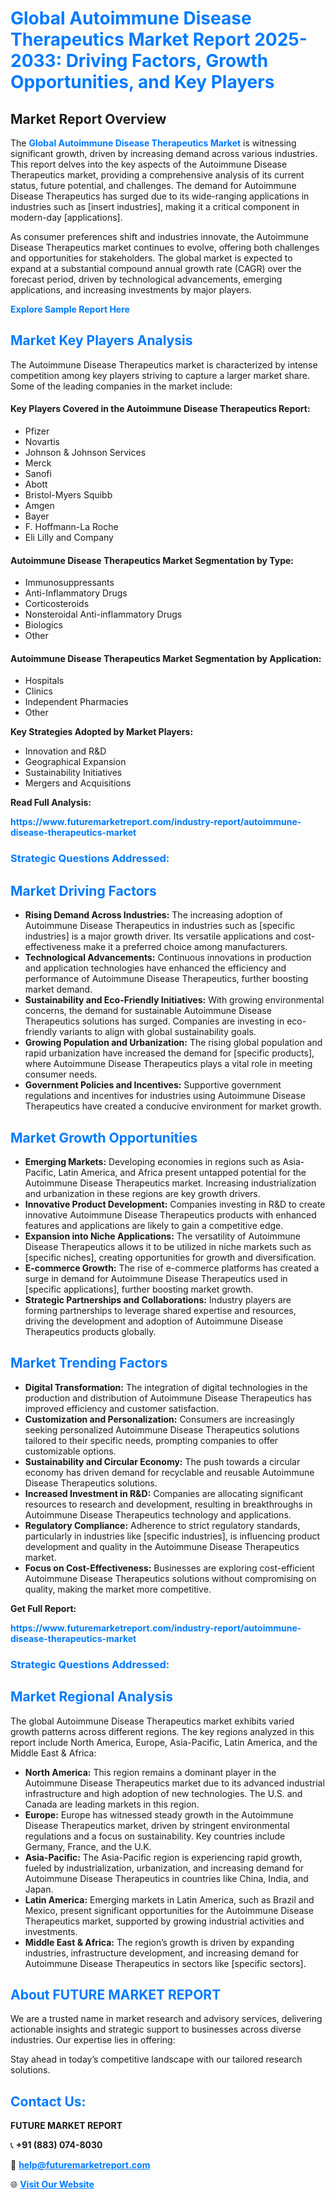 <h1 style="color: #007BFF;">Global Autoimmune Disease Therapeutics Market Report 2025-2033: Driving Factors, Growth Opportunities, and Key Players</h1>

<section id="overview">
<h2>Market Report Overview</h2>
<p>The <a href="https://www.futuremarketreport.com/industry-report/autoimmune-disease-therapeutics-market" style="color: #007BFF; text-decoration: none;"><strong>Global Autoimmune Disease Therapeutics Market</strong></a> is witnessing significant growth, driven by increasing demand across various industries. This report delves into the key aspects of the Autoimmune Disease Therapeutics market, providing a comprehensive analysis of its current status, future potential, and challenges. The demand for Autoimmune Disease Therapeutics has surged due to its wide-ranging applications in industries such as [insert industries], making it a critical component in modern-day [applications].</p>
<p>As consumer preferences shift and industries innovate, the Autoimmune Disease Therapeutics market continues to evolve, offering both challenges and opportunities for stakeholders. The global market is expected to expand at a substantial compound annual growth rate (CAGR) over the forecast period, driven by technological advancements, emerging applications, and increasing investments by major players.</p>
</section>

<section id="overview">
<p><a href="https://www.futuremarketreport.com/request-sample/reportId=106425" style="color: #007BFF; text-decoration: none;"><strong>Explore Sample Report Here</strong></a></p>
</section>

<section id="key-players">
<h2 style="color: #007BFF;">Market Key Players Analysis</h2>
<p>The Autoimmune Disease Therapeutics market is characterized by intense competition among key players striving to capture a larger market share. Some of the leading companies in the market include:</p>
<h4>Key Players Covered in the Autoimmune Disease Therapeutics Report:</h4>
<ul><li>Pfizer</li><li>Novartis</li><li>Johnson &amp; Johnson Services</li><li>Merck</li><li>Sanofi</li><li>Abott</li><li>Bristol-Myers Squibb</li><li>Amgen</li><li>Bayer</li><li>F. Hoffmann-La Roche</li><li>Eli Lilly and Company</li></ul>
<h4>Autoimmune Disease Therapeutics Market Segmentation by Type:</h4>
<ul><li>Immunosuppressants</li><li>Anti-Inflammatory Drugs</li><li>Corticosteroids</li><li>Nonsteroidal Anti-inflammatory Drugs</li><li>Biologics</li><li>Other</li></ul>

<h4>Autoimmune Disease Therapeutics Market Segmentation by Application:</h4>
<ul><li>Hospitals</li><li>Clinics</li><li>Independent Pharmacies</li><li>Other</li></ul>
<p><strong>Key Strategies Adopted by Market Players:</strong></p>
<ul>
<li>Innovation and R&D</li>
<li>Geographical Expansion</li>
<li>Sustainability Initiatives</li>
<li>Mergers and Acquisitions</li>
</ul>
</section>

<section>
<p><strong>Read Full Analysis: </strong></p><a href="https://www.futuremarketreport.com/industry-report/autoimmune-disease-therapeutics-market" style="color: #007BFF; text-decoration: none;"><strong>https://www.futuremarketreport.com/industry-report/autoimmune-disease-therapeutics-market</strong></a>
<h3 style="color: #007BFF;">Strategic Questions Addressed:</h3>
</section>

<section id="driving-factors">
<h2 style="color: #007BFF;">Market Driving Factors</h2>
<ul>
<li><strong>Rising Demand Across Industries:</strong> The increasing adoption of Autoimmune Disease Therapeutics in industries such as [specific industries] is a major growth driver. Its versatile applications and cost-effectiveness make it a preferred choice among manufacturers.</li>
<li><strong>Technological Advancements:</strong> Continuous innovations in production and application technologies have enhanced the efficiency and performance of Autoimmune Disease Therapeutics, further boosting market demand.</li>
<li><strong>Sustainability and Eco-Friendly Initiatives:</strong> With growing environmental concerns, the demand for sustainable Autoimmune Disease Therapeutics solutions has surged. Companies are investing in eco-friendly variants to align with global sustainability goals.</li>
<li><strong>Growing Population and Urbanization:</strong> The rising global population and rapid urbanization have increased the demand for [specific products], where Autoimmune Disease Therapeutics plays a vital role in meeting consumer needs.</li>
<li><strong>Government Policies and Incentives:</strong> Supportive government regulations and incentives for industries using Autoimmune Disease Therapeutics have created a conducive environment for market growth.</li>
</ul>
</section>

<section id="growth-opportunities">
<h2 style="color: #007BFF;">Market Growth Opportunities</h2>
<ul>
<li><strong>Emerging Markets:</strong> Developing economies in regions such as Asia-Pacific, Latin America, and Africa present untapped potential for the Autoimmune Disease Therapeutics market. Increasing industrialization and urbanization in these regions are key growth drivers.</li>
<li><strong>Innovative Product Development:</strong> Companies investing in R&D to create innovative Autoimmune Disease Therapeutics products with enhanced features and applications are likely to gain a competitive edge.</li>
<li><strong>Expansion into Niche Applications:</strong> The versatility of Autoimmune Disease Therapeutics allows it to be utilized in niche markets such as [specific niches], creating opportunities for growth and diversification.</li>
<li><strong>E-commerce Growth:</strong> The rise of e-commerce platforms has created a surge in demand for Autoimmune Disease Therapeutics used in [specific applications], further boosting market growth.</li>
<li><strong>Strategic Partnerships and Collaborations:</strong> Industry players are forming partnerships to leverage shared expertise and resources, driving the development and adoption of Autoimmune Disease Therapeutics products globally.</li>
</ul>
</section>

<section id="trending-factors">
<h2 style="color: #007BFF;">Market Trending Factors</h2>
<ul>
<li><strong>Digital Transformation:</strong> The integration of digital technologies in the production and distribution of Autoimmune Disease Therapeutics has improved efficiency and customer satisfaction.</li>
<li><strong>Customization and Personalization:</strong> Consumers are increasingly seeking personalized Autoimmune Disease Therapeutics solutions tailored to their specific needs, prompting companies to offer customizable options.</li>
<li><strong>Sustainability and Circular Economy:</strong> The push towards a circular economy has driven demand for recyclable and reusable Autoimmune Disease Therapeutics solutions.</li>
<li><strong>Increased Investment in R&D:</strong> Companies are allocating significant resources to research and development, resulting in breakthroughs in Autoimmune Disease Therapeutics technology and applications.</li>
<li><strong>Regulatory Compliance:</strong> Adherence to strict regulatory standards, particularly in industries like [specific industries], is influencing product development and quality in the Autoimmune Disease Therapeutics market.</li>
<li><strong>Focus on Cost-Effectiveness:</strong> Businesses are exploring cost-efficient Autoimmune Disease Therapeutics solutions without compromising on quality, making the market more competitive.</li>
</ul>
</section>

<section>
<p><strong>Get Full Report: </strong></p><a href="https://www.futuremarketreport.com/industry-report/autoimmune-disease-therapeutics-market" style="color: #007BFF; text-decoration: none;"><strong>https://www.futuremarketreport.com/industry-report/autoimmune-disease-therapeutics-market</strong></a>
<h3 style="color: #007BFF;">Strategic Questions Addressed:</h3>
</section>


<section id="regional-analysis">
<h2 style="color: #007BFF;">Market Regional Analysis</h2>
<p>The global Autoimmune Disease Therapeutics market exhibits varied growth patterns across different regions. The key regions analyzed in this report include North America, Europe, Asia-Pacific, Latin America, and the Middle East & Africa:</p>
<ul>
<li><strong>North America:</strong> This region remains a dominant player in the Autoimmune Disease Therapeutics market due to its advanced industrial infrastructure and high adoption of new technologies. The U.S. and Canada are leading markets in this region.</li>
<li><strong>Europe:</strong> Europe has witnessed steady growth in the Autoimmune Disease Therapeutics market, driven by stringent environmental regulations and a focus on sustainability. Key countries include Germany, France, and the U.K.</li>
<li><strong>Asia-Pacific:</strong> The Asia-Pacific region is experiencing rapid growth, fueled by industrialization, urbanization, and increasing demand for Autoimmune Disease Therapeutics in countries like China, India, and Japan.</li>
<li><strong>Latin America:</strong> Emerging markets in Latin America, such as Brazil and Mexico, present significant opportunities for the Autoimmune Disease Therapeutics market, supported by growing industrial activities and investments.</li>
<li><strong>Middle East & Africa:</strong> The region’s growth is driven by expanding industries, infrastructure development, and increasing demand for Autoimmune Disease Therapeutics in sectors like [specific sectors].</li>
</ul>
</section>

<footer>
<h2 style="color: #007BFF;">About FUTURE MARKET REPORT</h2>
<p>We are a trusted name in market research and advisory services, delivering actionable insights and strategic support to businesses across diverse industries. Our expertise lies in offering:</p>

<p>Stay ahead in today’s competitive landscape with our tailored research solutions.</p>

<h2 style="color: #007BFF;">Contact Us:</h2>
<p><strong>FUTURE MARKET REPORT</strong></p>
<p>📞 <strong>+91 (883) 074-8030</strong></p>
<p>📧 <strong><a href="mailto:help@futuremarketreport.com" style="color: #007BFF;">help@futuremarketreport.com</a></strong></p>
<p>🌐 <strong><a href="https://www.futuremarketreport.com/" style="color: #007BFF;">Visit Our Website</a></strong></p>
</footer>